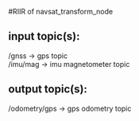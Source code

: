 #RIIR of navsat_transform_node

## input topic(s):<br>
/gnss -> gps topic<br>
/imu/mag -> imu magnetometer topic

## output topic(s):<br>
/odometry/gps -> gps odometry topic
